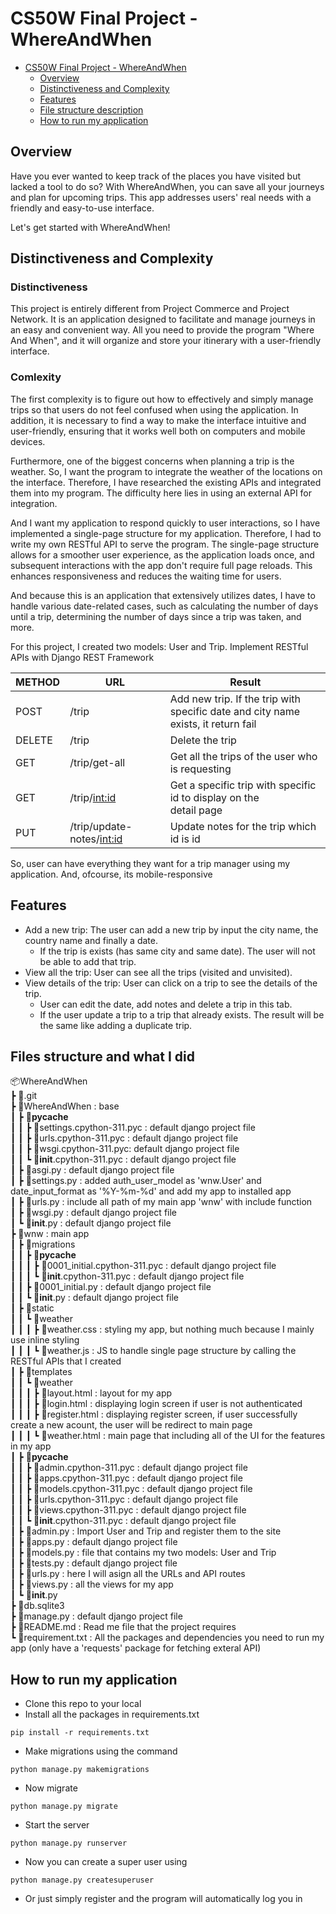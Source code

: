# CS50W Final Project - WhereAndWhen

- [CS50W Final Project - WhereAndWhen](#cs50w-final-project---WhereAndWhen)
  - [Overview](#overview)
  - [Distinctiveness and Complexity](#distinctiveness-and-complexity)
  - [Features](#features)
  - [File structure description](#files-structure-and-what-i-did)
  - [How to run my application](#how-to-run-my-application)

## Overview

Have you ever wanted to keep track of the places you have visited but lacked a tool to do so? With WhereAndWhen, you can save all your journeys and plan for upcoming trips. This app addresses users' real needs with a friendly and easy-to-use interface.

Let's get started with WhereAndWhen!

## Distinctiveness and Complexity

### Distinctiveness

This project is entirely different from Project Commerce and Project Network. It is an application designed to facilitate and manage journeys in an easy and convenient way. All you need to provide the program "Where And When", and it will organize and store your itinerary with a user-friendly interface.

### Comlexity

The first complexity is to figure out how to effectively and simply manage trips so that users do not feel confused when using the application. In addition, it is necessary to find a way to make the interface intuitive and user-friendly, ensuring that it works well both on computers and mobile devices.

Furthermore, one of the biggest concerns when planning a trip is the weather. So, I want the program to integrate the weather of the locations on the interface. Therefore, I have researched the existing APIs and integrated them into my program. The difficulty here lies in using an external API for integration.

And I want my application to respond quickly to user interactions, so I have implemented a single-page structure for my application. Therefore, I had to write my own RESTful API to serve the program. The single-page structure allows for a smoother user experience, as the application loads once, and subsequent interactions with the app don't require full page reloads. This enhances responsiveness and reduces the waiting time for users.

And because this is an application that extensively utilizes dates, I have to handle various date-related cases, such as calculating the number of days until a trip, determining the number of days since a trip was taken, and more.

For this project, I created two models: User and Trip. Implement RESTful APIs with Django REST Framework

| METHOD | URL                         | Result                                                                                  |
| ------ | --------------------------- | --------------------------------------------------------------------------------------- |
| POST   | /trip                       | Add new trip. If the trip with <br/> specific date and city name exists, it return fail |
| DELETE | /trip                       | Delete the trip                                                                         |
| GET    | /trip/get-all               | Get all the trips of the user who is requesting                                         |
| GET    | /trip/<int:id>              | Get a specific trip with specific id to display on the </br> detail page                |
| PUT    | /trip/update-notes/<int:id> | Update notes for the trip which id is id                                                |

So, user can have everything they want for a trip manager using my application. And, ofcourse, its mobile-responsive

## Features

- Add a new trip: The user can add a new trip by input the city name, the country name and finally a date.
  - If the trip is exists (has same city and same date). The user will not be able to add that trip.
- View all the trip: User can see all the trips (visited and unvisited).
- View details of the trip: User can click on a trip to see the details of the trip.
  - User can edit the date, add notes and delete a trip in this tab.
  - If the user update a trip to a trip that already exists. The result will be the same like adding a duplicate trip.

## Files structure and what I did

📦WhereAndWhen \
 ┣ 📂.git \
 ┣ 📂WhereAndWhen : base \
 ┃ ┣ 📂**pycache** \
 ┃ ┃ ┣ 📜settings.cpython-311.pyc : default django project file \
 ┃ ┃ ┣ 📜urls.cpython-311.pyc : default django project file \
 ┃ ┃ ┣ 📜wsgi.cpython-311.pyc: default django project file \
 ┃ ┃ ┗ 📜**init**.cpython-311.pyc : default django project file \
 ┃ ┣ 📜asgi.py : default django project file \
 ┃ ┣ 📜settings.py : added auth_user_model as 'wnw.User' and date_input_format as '%Y-%m-%d' and add my app to installed app \
 ┃ ┣ 📜urls.py : include all path of my main app 'wnw' with include function \
 ┃ ┣ 📜wsgi.py : default django project file \
 ┃ ┗ 📜**init**.py : default django project file \
 ┣ 📂wnw : main app \
 ┃ ┣ 📂migrations \
 ┃ ┃ ┣ 📂**pycache** \
 ┃ ┃ ┃ ┣ 📜0001_initial.cpython-311.pyc : default django project file \
 ┃ ┃ ┃ ┗ 📜**init**.cpython-311.pyc : default django project file \
 ┃ ┃ ┣ 📜0001_initial.py : default django project file \
 ┃ ┃ ┗ 📜**init**.py : default django project file \
 ┃ ┣ 📂static \
 ┃ ┃ ┗ 📂weather \
 ┃ ┃ ┃ ┣ 📜weather.css : styling my app, but nothing much because I mainly use inline styling \
 ┃ ┃ ┃ ┗ 📜weather.js : JS to handle single page structure by calling the RESTful APIs that I created \
 ┃ ┣ 📂templates \
 ┃ ┃ ┗ 📂weather \
 ┃ ┃ ┃ ┣ 📜layout.html : layout for my app \
 ┃ ┃ ┃ ┣ 📜login.html : displaying login screen if user is not authenticated \
 ┃ ┃ ┃ ┣ 📜register.html : displaying register screen, if user successfully create a new acount, the user will be redirect to main page \
 ┃ ┃ ┃ ┗ 📜weather.html : main page that including all of the UI for the features in my app \
 ┃ ┣ 📂**pycache** \
 ┃ ┃ ┣ 📜admin.cpython-311.pyc : default django project file \
 ┃ ┃ ┣ 📜apps.cpython-311.pyc : default django project file <br/>
 ┃ ┃ ┣ 📜models.cpython-311.pyc : default django project file \
 ┃ ┃ ┣ 📜urls.cpython-311.pyc : default django project file \
 ┃ ┃ ┣ 📜views.cpython-311.pyc : default django project file \
 ┃ ┃ ┗ 📜**init**.cpython-311.pyc : default django project file \
 ┃ ┣ 📜admin.py : Import User and Trip and register them to the site \
 ┃ ┣ 📜apps.py : default django project file \
 ┃ ┣ 📜models.py : file that contains my two models: User and Trip \
 ┃ ┣ 📜tests.py : default django project file \
 ┃ ┣ 📜urls.py : here I will asign all the URLs and API routes \
 ┃ ┣ 📜views.py : all the views for my app \
 ┃ ┗ 📜**init**.py \
 ┣ 📜db.sqlite3 \
 ┣ 📜manage.py : default django project file \
 ┣ 📜README.md : Read me file that the project requires \
 ┗ 📜requirement.txt : All the packages and dependencies you need to run my app (only have a 'requests' package for fetching exteral API)

## How to run my application

- Clone this repo to your local
- Install all the packages in requirements.txt
```
pip install -r requirements.txt
```
- Make migrations using the command

```
python manage.py makemigrations
```

- Now migrate

```
python manage.py migrate
```

- Start the server

```
python manage.py runserver
```

- Now you can create a super user using

```
python manage.py createsuperuser
```

- Or just simply register and the program will automatically log you in
